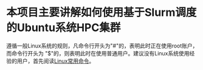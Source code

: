 # 本项目主要讲解如何使用基于Slurm调度的Ubuntu系统HPC集群

遵循一般Linux系统的规则，凡命令行开头为"#"的，表明此时正在使用root账户，而命令行开头为
 "$"的，则表明此时在使用普通用户。建议没有Linux系统使用经验的用户，首先阅读[Linux常用命令](Linux常用命令.md)。
